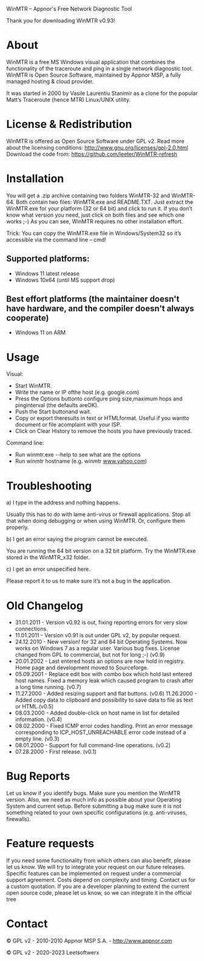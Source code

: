 ﻿WinMTR – Appnor's Free Network Diagnostic Tool

Thank you for downloading WinMTR v0.93!

# About

WinMTR is a free MS Windows visual application that combines the functionality of the traceroute and ping in a single network diagnostic tool. WinMTR is Open Source Software, maintained by Appnor MSP, a fully managed hosting & cloud provider.

It was started in 2000 by Vasile Laurentiu Stanimir  as a clone for the popular Matt’s Traceroute (hence MTR) Linux/UNIX utility. 

# License & Redistribution

WinMTR is offered as Open Source Software under GPL v2. 
Read more about the licensing conditions: http://www.gnu.org/licenses/gpl-2.0.html
Download the code from: https://github.com/leeter/WinMTR-refresh

# Installation

You will get a .zip archive containing two folders WinMTR-32 and WinMTR-64.
Both contain two files: WinMTR.exe and README.TXT.
Just extract the WinMTR.exe for your platform (32 or 64 bit) and click to run it.
If you don’t know what version you need, just click on both files and see which one works ;-)
As you can see, WinMTR requires no other installation effort.

Trick: You can copy the WinMTR.exe file in Windows/System32 so it’s accessible via the command line – cmd!

## Supported platforms:
* Windows 11 latest release
* Windows 10x64 (until MS support drop)

## Best effort platforms (the maintainer doesn't have hardware, and the compiler doesn't always cooperate)
* Windows 11 on ARM

# Usage

Visual:

* Start WinMTR.
* Write the name or IP ofthe host (e.g. google.com)
* Press the Options buttonto configure ping size,maximum hops and pinginterval (the defaults areOK).
* Push the Start buttonand wait.
* Copy or export theresults in text or HTMLformat. Useful if you wantto document or file acomplaint with your ISP.
* Click on Clear History to remove the hosts you have previously traced.

Command line:

* Run winmtr.exe --help to see what are the options
* Run winmtr hostname (e.g. winmtr www.yahoo.com)

# Troubleshooting

a) I type in the address and nothing happens.

Usually this has to do with lame anti-virus or firewall applications. Stop all that when doing debugging or when using WinMTR. Or, configure them properly.

b) I get an error saying the program cannot be executed.

You are running the 64 bit version on a 32 bit platform. Try the WinMTR.exe stored in the WinMTR_x32 folder.

c) I get an error unspecified here.

Please report it to us to make sure it’s not a bug in the application.


# Old Changelog
* 31.01.2011 - Version v0.92 is out, fixing reporting errors for very slow connections.
* 11.01.2011 - Version v0.91 is out under GPL v2, by popular request.
* 24.12.2010 - New version! for 32 and 64 bit Operating Systems. Now works on Windows 7 as a regular user. Various bug fixes. License changed from GPL to commercial, but not for long ;-) (v0.9) 
* 20.01.2002 - Last entered hosts an options are now hold in registry. Home page and development moved to Sourceforge.
* 05.09.2001 - Replace edit box with combo box which hold last entered host names. Fixed a memory leak which caused program to crash after a long time running. (v0.7)
* 11.27.2000 - Added resizing support and flat buttons. (v0.6)
11.26.2000 - Added copy data to clipboard and possibility to save data to file as text or HTML.(v0.5)
* 08.03.2000 - Added double-click on host name in list for detailed information. (v0.4)
* 08.02.2000 - Fixed ICMP error codes handling. Print an error message corresponding to ICP_HOST_UNREACHABLE error code instead of a empty line. (v0.3)
* 08.01.2000 - Support for full command-line operations. (v0.2)
* 07.28.2000 - First release. (v0.1)

# Bug Reports

Let us know if you identify bugs. Make sure you mention the WinMTR version. Also, we need as much info as possible about your Operating System and current setup. 
Before submitting a bug make sure it is not something related to your own specific configurations (e.g. anti-viruses, firewalls). 

# Feature requests

If you need some functionality from which others can also benefit, please let us know. We will try to integrate your request on our future releases.
Specific features can be implemented on request under a commercial support agreement. Costs depend on complexity and timing. Contact us for a custom quotation. 
If you are a developer planning to extend the current open source code, please let us know, so we can integrate it in the official tree


# Contact

&copy; GPL v2 -  2010-2010 Appnor MSP S.A. - http://www.appnor.com

&copy; GPL v2 - 2020-2023 Leetsoftwerx
